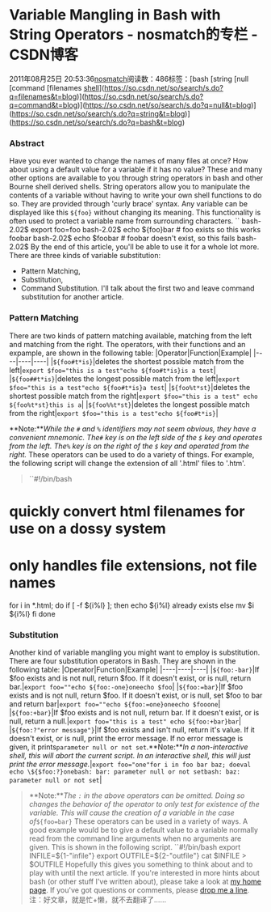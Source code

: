 # Variable Mangling in Bash with String Operators - nosmatch的专栏 - CSDN博客
2011年08月25日 20:53:36[nosmatch](https://me.csdn.net/HDUTigerkin)阅读数：486标签：[bash																[string																[null																[command																[filenames																[shell](https://so.csdn.net/so/search/s.do?q=shell&t=blog)](https://so.csdn.net/so/search/s.do?q=filenames&t=blog)](https://so.csdn.net/so/search/s.do?q=command&t=blog)](https://so.csdn.net/so/search/s.do?q=null&t=blog)](https://so.csdn.net/so/search/s.do?q=string&t=blog)](https://so.csdn.net/so/search/s.do?q=bash&t=blog)
### Abstract
Have you ever wanted to change the names of many files at once? How about using a default value for a variable if it has no value? These and many other options are available to you through string operators in bash and other Bourne shell derived shells.
String operators allow you to manipulate the contents of a variable without having to write your own shell functions to do so. They are provided through 'curly brace' syntax. Any variable can be displayed like this
`${foo}` without changing its meaning. This functionality is often used to protect a variable name from surrounding characters.
``
     bash-2.02$ export foo=foo
     bash-2.02$ echo ${foo}bar # foo exists so this works
     foobar
     bash-2.02$ echo $foobar # foobar doesn't exist, so this fails
     bash-2.02$ 
By the end of this article, you'll be able to use it for a whole lot more.
There are three kinds of variable substitution: 
- Pattern Matching, 
- Substitution, 
- Command Substitution. 
I'll talk about the first two and leave command substitution for another article.
### Pattern Matching
There are two kinds of pattern matching available, matching from the left and matching from the right. The operators, with their functions and an expample, are shown in the following table:
|Operator|Function|Example|
|----|----|----|
|`${foo#t*is}`|deletes the shortest possible match from the left|```export $foo="this is a test"echo ${foo#t*is}is a test```|
|`${foo##t*is}`|deletes the longest possible match from the left|```export $foo="this is a test"echo ${foo#t*is}a test```|
|`${foo%t*st}`|deletes the shortest possible match from the right|```export $foo="this is a test" echo ${foo%t*st}this is a```|
|`${foo%%t*st}`|deletes the longest possible match from the right|```export $foo="this is a test"echo ${foo#t*is}```|
> 
**Note:***While the `#` and `%` identifiers may not seem obvious, they have a convenient mnemonic. The`#` key is on the left side of the `$` key and operates from the left. The`%` key is on the right of the `$` key and operated from the right.*
These operators can be used to do a variety of things. For example, the following script will change the extension of all '.html' files to '.htm'.
> ``#!/bin/bash
# quickly convert html filenames for use on a dossy system
# only handles file extensions, not file names
for i in *.html; do 
   if [ -f ${i%l} ]; then
       echo ${i%l} already exists
   else
       mv $i ${i%l}
   fi
done
### Substitution
Another kind of variable mangling you might want to employ is substitution. There are four substitution operators in Bash. They are shown in the following table:
|Operator|Function|Example|
|----|----|----|
|`${foo:-bar}`|If $foo exists and is not null, return $foo. If it doesn't exist, or is null, return bar.|```export foo=""echo ${foo:-one}oneecho $foo```|
|`${foo:=bar}`|If $foo exists and is not null, return $foo. If it doesn't exist, or is null, set $foo to bar and return bar|```export foo=""echo ${foo:=one}oneecho $fooone```|
|`${foo:+bar}`|If $foo exists and is not null, return bar. If it doesn't exist, or is null, return a null.|```export foo="this is a test" echo ${foo:+bar}bar```|
|`${foo:?"error message"}`|If $foo exists and isn't null, return it's value. If it doesn't exist, or is null, print the error message. If no error message is given, it prints`parameter null or not set`.**Note:***In a non-interactive shell, this will abort the current script. In an interactive shell, this will just print the error message.*|```export foo="one"for i in foo bar baz; doeval echo \${$foo:?}onebash: bar: parameter null or not setbash: baz: parameter null or not set```|
> **Note:***The `:` in the above operators can be omitted. Doing so changes the behavior of the operator to only test for existence of the variable. This will cause the creation of a variable in the case of*`${foo=bar}`
These operators can be used in a variety of ways. A good example would be to give a default value to a variable normally read from the command line arguments when no arguments are given. This is shown in the following script.
> ``#!/bin/bash
export INFILE=${1-"infile"}
export OUTFILE=${2-"outfile"}
cat $INFILE > $OUTFILE
Hopefully this gives you something to think about and to play with until the next article. If you're interested in more hints about bash (or other stuff I've written about), please take a look at
[my home page](http://tbr.nailed.org/). If you've got questions or comments, please
[drop me a line](mailto:pate@tbr.nailed.org). 
注：好文章，就是忙+懒，就不去翻译了......
